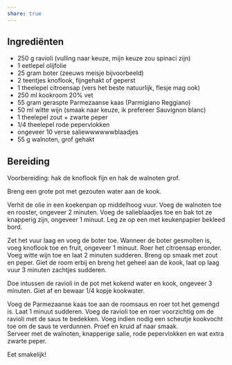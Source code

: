 ```yaml
---
share: true
---
```


## Ingrediënten
- 250 g ravioli (vulling naar keuze, mijn keuze zou spinaci zijn)
- 1 eetlepel olijfolie
- 25 gram boter (zeeuws meisje bijvoorbeeld)
- 2 teentjes knoflook, fijngehakt of geperst
- 1 theelepel citroensap (vers het beste natuurlijk, flesje mag ook)
- 250 ml kookroom 20% vet
- 55 gram geraspte Parmezaanse kaas (Parmigiano Reggiano)
- 50 ml witte wijn (smaak naar keuze, ik prefereer Sauvignon blanc)
- 1 theelepel zout + zwarte peper
- 1/4 theelepel rode pepervlokken
- ongeveer 10 verse saliewwwwwwblaadjes
- 55 g walnoten, grof gehakt

## Bereiding

Voorbereiding: hak de knoflook fijn en hak de walnoten grof.

Breng een grote pot met gezouten water aan de kook.

Verhit de olie in een koekenpan op middelhoog vuur. Voeg de walnoten toe en rooster, ongeveer 2 minuten. Voeg de salieblaadjes toe en bak tot ze knapperig zijn, ongeveer 1 minuut. Leg ze op een met keukenpapier bekleed bord.

Zet het vuur laag en voeg de boter toe. Wanneer de boter gesmolten is, voeg knoflook toe en fruit, ongeveer 1 minuut. Roer het citroensap eronder. Voeg witte wijn toe en laat 2 minuten sudderen. Breng op smaak met zout en peper. Giet de room erbij en breng het geheel aan de kook, laat op laag vuur 3 minuten zachtjes sudderen.

Doe intussen de ravioli in de pot met kokend water en kook, ongeveer 3 minuten. Giet af en bewaar 1/4 kopje kookwater.

Voeg de Parmezaanse kaas toe aan de roomsaus en roer tot het gemengd is. Laat 1 minuut sudderen. Voeg de ravioli toe en roer voorzichtig om de ravioli met de saus te bedekken. Voeg indien nodig een scheutje kookvocht toe om de saus te verdunnen. Proef en kruid af naar smaak.  
Serveer met de walnoten, knapperige salie, rode pepervlokken en wat extra zwarte peper. 

Eet smakelijk!